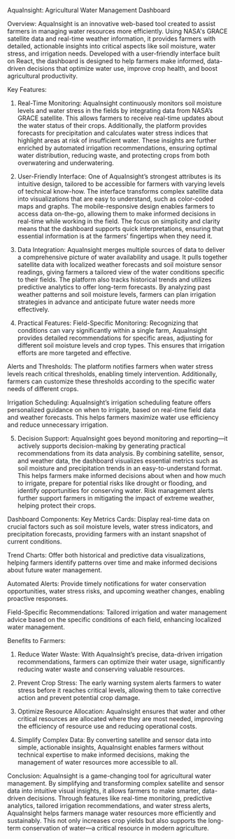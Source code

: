 AquaInsight: Agricultural Water Management Dashboard

Overview: AquaInsight is an innovative web-based tool created to assist farmers in managing water resources more efficiently. Using NASA's GRACE satellite data and real-time weather information, it provides farmers with detailed, actionable insights into critical aspects like soil moisture, water stress, and irrigation needs. Developed with a user-friendly interface built on React, the dashboard is designed to help farmers make informed, data-driven decisions that optimize water use, improve crop health, and boost agricultural productivity.

Key Features:
1. Real-Time Monitoring: AquaInsight continuously monitors soil moisture levels and water stress in the fields by integrating data from NASA’s GRACE satellite. This allows farmers to receive real-time updates about the water status of their crops. Additionally, the platform provides forecasts for precipitation and calculates water stress indices that highlight areas at risk of insufficient water. These insights are further enriched by automated irrigation recommendations, ensuring optimal water distribution, reducing waste, and protecting crops from both overwatering and underwatering.


2. User-Friendly Interface: One of AquaInsight’s strongest attributes is its intuitive design, tailored to be accessible for farmers with varying levels of technical know-how. The interface transforms complex satellite data into visualizations that are easy to understand, such as color-coded maps and graphs. The mobile-responsive design enables farmers to access data on-the-go, allowing them to make informed decisions in real-time while working in the field. The focus on simplicity and clarity means that the dashboard supports quick interpretations, ensuring that essential information is at the farmers’ fingertips when they need it.


3. Data Integration: AquaInsight merges multiple sources of data to deliver a comprehensive picture of water availability and usage. It pulls together satellite data with localized weather forecasts and soil moisture sensor readings, giving farmers a tailored view of the water conditions specific to their fields. The platform also tracks historical trends and utilizes predictive analytics to offer long-term forecasts. By analyzing past weather patterns and soil moisture levels, farmers can plan irrigation strategies in advance and anticipate future water needs more effectively.


4. Practical Features:
Field-Specific Monitoring: Recognizing that conditions can vary significantly within a single farm, AquaInsight provides detailed recommendations for specific areas, adjusting for different soil moisture levels and crop types. This ensures that irrigation efforts are more targeted and effective.

Alerts and Thresholds: The platform notifies farmers when water stress levels reach critical thresholds, enabling timely intervention. Additionally, farmers can customize these thresholds according to the specific water needs of different crops.

Irrigation Scheduling: AquaInsight’s irrigation scheduling feature offers personalized guidance on when to irrigate, based on real-time field data and weather forecasts. This helps farmers maximize water use efficiency and reduce unnecessary irrigation.



5. Decision Support: AquaInsight goes beyond monitoring and reporting—it actively supports decision-making by generating practical recommendations from its data analysis. By combining satellite, sensor, and weather data, the dashboard visualizes essential metrics such as soil moisture and precipitation trends in an easy-to-understand format. This helps farmers make informed decisions about when and how much to irrigate, prepare for potential risks like drought or flooding, and identify opportunities for conserving water. Risk management alerts further support farmers in mitigating the impact of extreme weather, helping protect their crops.



Dashboard Components:
Key Metrics Cards: Display real-time data on crucial factors such as soil moisture levels, water stress indicators, and precipitation forecasts, providing farmers with an instant snapshot of current conditions.

Trend Charts: Offer both historical and predictive data visualizations, helping farmers identify patterns over time and make informed decisions about future water management.

Automated Alerts: Provide timely notifications for water conservation opportunities, water stress risks, and upcoming weather changes, enabling proactive responses.

Field-Specific Recommendations: Tailored irrigation and water management advice based on the specific conditions of each field, enhancing localized water management.


Benefits to Farmers:

1. Reduce Water Waste: With AquaInsight’s precise, data-driven irrigation recommendations, farmers can optimize their water usage, significantly reducing water waste and conserving valuable resources.


2. Prevent Crop Stress: The early warning system alerts farmers to water stress before it reaches critical levels, allowing them to take corrective action and prevent potential crop damage.


3. Optimize Resource Allocation: AquaInsight ensures that water and other critical resources are allocated where they are most needed, improving the efficiency of resource use and reducing operational costs.


4. Simplify Complex Data: By converting satellite and sensor data into simple, actionable insights, AquaInsight enables farmers without technical expertise to make informed decisions, making the management of water resources more accessible to all.



Conclusion:
AquaInsight is a game-changing tool for agricultural water management. By simplifying and transforming complex satellite and sensor data into intuitive visual insights, it allows farmers to make smarter, data-driven decisions. Through features like real-time monitoring, predictive analytics, tailored irrigation recommendations, and water stress alerts, AquaInsight helps farmers manage water resources more efficiently and sustainably. This not only increases crop yields but also supports the long-term conservation of water—a critical resource in modern agriculture.
